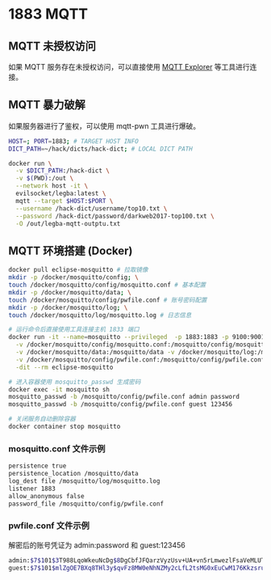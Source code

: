 # 1883 MQTT

## MQTT 未授权访问

如果 MQTT 服务存在未授权访问，可以直接使用 [MQTT Explorer](https://github.com/thomasnordquist/MQTT-Explorer) 等工具进行连接。

## MQTT 暴力破解

如果服务器进行了鉴权，可以使用 mqtt-pwn 工具进行爆破。

```bash
HOST=; PORT=1883; # TARGET HOST INFO
DICT_PATH=~/hack/dicts/hack-dict; # LOCAL DICT PATH
```

```bash
docker run \
  -v $DICT_PATH:/hack-dict \
  -v $(PWD):/out \
  --network host -it \
  evilsocket/legba:latest \
  mqtt --target $HOST:$PORT \
  --username /hack-dict/username/top10.txt \
  --password /hack-dict/password/darkweb2017-top100.txt \
  -O /out/legba-mqtt-outptu.txt
```

## MQTT 环境搭建 (Docker)

```bash
docker pull eclipse-mosquitto # 拉取镜像
mkdir -p /docker/mosquitto/config; \
touch /docker/mosquitto/config/mosquitto.conf # 基本配置
mkdir -p /docker/mosquitto/data; \
touch /docker/mosquitto/config/pwfile.conf # 账号密码配置
mkdir -p /docker/mosquitto/log; \
touch /docker/mosquitto/log/mosquitto.log # 日志信息

# 运行命令后直接使用工具连接主机 1833 端口
docker run -it --name=mosquitto --privileged  -p 1883:1883 -p 9100:9001 \
  -v /docker/mosquitto/config/mosquitto.conf:/mosquitto/config/mosquitto.conf \
  -v /docker/mosquitto/data:/mosquitto/data -v /docker/mosquitto/log:/mosquitto/log \
  -v /docker/mosquitto/config/pwfile.conf:/mosquitto/config/pwfile.conf \
  -dit --rm eclipse-mosquitto

# 进入容器使用 mosquitto_passwd 生成密码
docker exec -it mosquitto sh
mosquitto_passwd -b /mosquitto/config/pwfile.conf admin password
mosquitto_passwd -b /mosquitto/config/pwfile.conf guest 123456

# 关闭服务自动删除容器
docker container stop mosquitto
```

### mosquitto.conf 文件示例

```bash
persistence true
persistence_location /mosquitto/data
log_dest file /mosquitto/log/mosquitto.log
listener 1883
allow_anonymous false
password_file /mosquitto/config/pwfile.conf
```

### pwfile.conf 文件示例

解密后的账号凭证为 admin:password 和 guest:123456

```bash
admin:$7$101$3T988LqoWkeuNcDg$8DgCbfJFQarzVyzUsv+UA+vn5rLmwezlFsaVeMLUTa3kkT7D3nkC+5/D0jQL37XhDymPEOqAcXkCas8qZXMuJQ==
guest:$7$101$mlZgOE7BXq8THl3y$qvFz8MW0eNhNZMy2cLfL2tsMG0xEuCwM176KkzsrumDlvGiGjuW1+m80D6hdKoMfta/UYeY/pG3If5GJMcBnxg==
```
